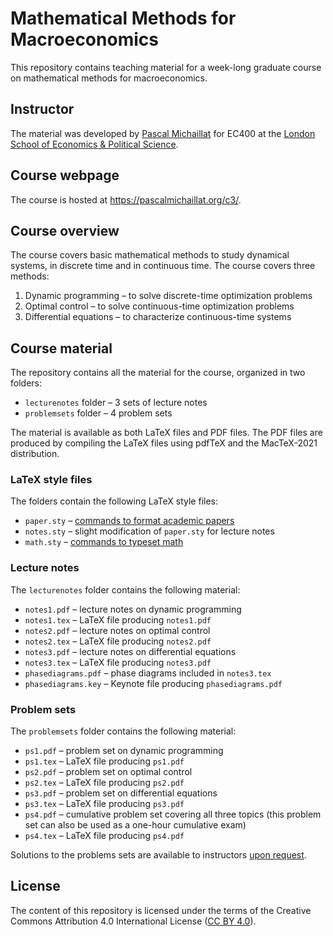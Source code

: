 # Mathematical Methods for Macroeconomics

This repository contains teaching material for a week-long graduate course on mathematical methods for macroeconomics. 

## Instructor

The material was developed by [Pascal Michaillat](https://pascalmichaillat.org/) for EC400 at the [London School of Economics & Political Science](https://www.lse.ac.uk).

## Course webpage

The course is hosted at https://pascalmichaillat.org/c3/.

## Course overview

The course covers basic mathematical methods to study dynamical systems, in discrete time and in continuous time. The course covers three methods:

1. Dynamic programming – to solve discrete-time optimization problems
2. Optimal control – to solve continuous-time optimization problems
3. Differential equations – to characterize continuous-time systems

## Course material

The repository contains all the material for the course, organized in two folders:

+ `lecturenotes` folder – 3 sets of lecture notes
+ `problemsets` folder – 4 problem sets

The material is available as both LaTeX files and PDF files. The PDF files are produced by compiling the LaTeX files using pdfTeX and the MacTeX-2021 distribution.

### LaTeX style files

The folders contain the following LaTeX style files:

+ `paper.sty` – [commands to format academic papers](https://github.com/pmichaillat/latex-paper) 
+ `notes.sty` – slight modification of `paper.sty` for lecture notes
+ `math.sty` – [commands to typeset math](https://github.com/pmichaillat/latex-math)

### Lecture notes

The `lecturenotes` folder contains the following material:

+ `notes1.pdf` – lecture notes on dynamic programming
+ `notes1.tex` – LaTeX file producing  `notes1.pdf`
+ `notes2.pdf` – lecture notes on optimal control
+ `notes2.tex` – LaTeX file producing  `notes2.pdf`
+ `notes3.pdf` – lecture notes on differential equations
+ `notes3.tex` – LaTeX file producing  `notes3.pdf`
+ `phasediagrams.pdf` – phase diagrams included in `notes3.tex`
+ `phasediagrams.key` – Keynote file producing `phasediagrams.pdf`

### Problem sets

The `problemsets` folder contains the following material:

+ `ps1.pdf` – problem set on dynamic programming
+ `ps1.tex` – LaTeX file producing `ps1.pdf`
+ `ps2.pdf` – problem set on optimal control
+ `ps2.tex` – LaTeX file producing `ps2.pdf`
+ `ps3.pdf` – problem set on differential equations
+ `ps3.tex` – LaTeX file producing `ps3.pdf`
+ `ps4.pdf` – cumulative problem set covering all three topics (this problem set can also be used as a one-hour cumulative exam)
+ `ps4.tex` – LaTeX file producing `ps4.pdf`

Solutions to the problems sets are available to instructors [upon request](https://github.com/pmichaillat/math-for-macro/discussions).

## License

The content of this repository is licensed under the terms of the Creative Commons Attribution 4.0 International License ([CC BY 4.0](http://creativecommons.org/licenses/by/4.0/)).
